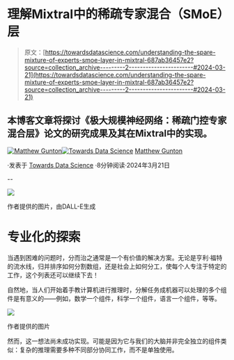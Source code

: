 # 理解Mixtral中的稀疏专家混合（SMoE）层

> 原文：[https://towardsdatascience.com/understanding-the-spare-mixture-of-experts-smoe-layer-in-mixtral-687ab36457e2?source=collection_archive---------2-----------------------#2024-03-21](https://towardsdatascience.com/understanding-the-spare-mixture-of-experts-smoe-layer-in-mixtral-687ab36457e2?source=collection_archive---------2-----------------------#2024-03-21)

## 本博客文章将探讨《极大规模神经网络：稀疏门控专家混合层》论文的研究成果及其在Mixtral中的实现。

[](https://medium.com/@mgunton7?source=post_page---byline--687ab36457e2--------------------------------)[![Matthew Gunton](../Images/6f5a9530ad5252aa3f2fae87b3f272b1.png)](https://medium.com/@mgunton7?source=post_page---byline--687ab36457e2--------------------------------)[](https://towardsdatascience.com/?source=post_page---byline--687ab36457e2--------------------------------)[![Towards Data Science](../Images/a6ff2676ffcc0c7aad8aaf1d79379785.png)](https://towardsdatascience.com/?source=post_page---byline--687ab36457e2--------------------------------) [Matthew Gunton](https://medium.com/@mgunton7?source=post_page---byline--687ab36457e2--------------------------------)

·发表于 [Towards Data Science](https://towardsdatascience.com/?source=post_page---byline--687ab36457e2--------------------------------) ·8分钟阅读·2024年3月21日

--

![](../Images/22c84ef8e930f85af40fdb3ea5507534.png)

作者提供的图片，由DALL-E生成

# 专业化的探索

当遇到困难的问题时，分而治之通常是一个有价值的解决方案。无论是亨利·福特的流水线，归并排序如何分割数组，还是社会上如何分工，使每个人专注于特定的工作，这个列表还可以继续下去！

自然地，当人们开始着手教计算机进行推理时，分解任务成机器可以处理的多个组件是有意义的——例如，数学一个组件，科学一个组件，语言一个组件，等等。

![](../Images/2f4560d6c8508122c1048e4db4625f03.png)

作者提供的图片

然而，这一想法尚未成功实现。可能是因为它与我们的大脑并非完全独立的组件类似：复杂的推理需要多种不同部分协同工作，而不是单独使用。
